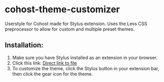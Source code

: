 # cohost-theme-customizer
Userstyle for Cohost made for Stylus extension. Uses the Less CSS preprocessor to allow for custom and multiple preset themes.

## Installation:

1. Make sure you have Stylus installed as an extension in your browser.
2. Click this link: [Direct link to file](https://github.com/warpKaiba/cohost-theme-customizer/raw/main/cohostThemeCustomizer.user.css)
3. To customize the theme, click the Stylus button in your extension bar, then click the gear icon for the theme.
